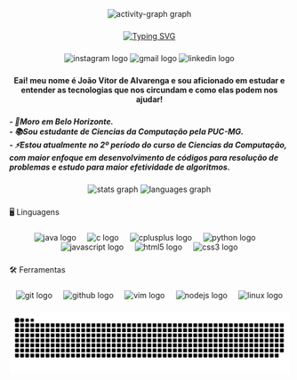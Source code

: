 <div align="center">
  <img src="https://github-readme-activity-graph.vercel.app/graph?username=joaovitoralvarenga&radius=16&theme=gotham&area=true&order=5" height="300" alt="activity-graph graph"  />
</div>

###

<div align="center">
 <a href="https://git.io/typing-svg"><img src="https://readme-typing-svg.herokuapp.com?font=Fira+Code&pause=1000&color=29E695&center=true&vCenter=true&width=435&lines=Ol%C3%A1%2C+meu+nome+%C3%A9+Jo%C3%A3o+Vitor!;Seja+bem+vindo(a)!" alt="Typing SVG" /></a>
</div>


###

<div align="center">
  <img src="https://img.shields.io/static/v1?message=Instagram&logo=instagram&label=&color=E4405F&logoColor=white&labelColor=&style=for-the-badge" height="25" alt="instagram logo"  />
  <img src="https://img.shields.io/static/v1?message=Gmail&logo=gmail&label=&color=D14836&logoColor=white&labelColor=&style=for-the-badge" height="25" alt="gmail logo"  />
  <img src="https://img.shields.io/static/v1?message=LinkedIn&logo=linkedin&label=&color=0077B5&logoColor=white&labelColor=&style=for-the-badge" height="25" alt="linkedin logo"  />
</div>

###

<h4 align="center">Eai! meu nome é João Vitor de Alvarenga e sou aficionado em estudar e entender as tecnologias que nos circundam e como elas podem nos ajudar!</h4>

###

<h5 align="left">- 🏡Moro em Belo Horizonte.<br>- 📚Sou estudante de Ciencias da Computação pela PUC-MG.<br>- ⚡Estou atualmente no 2º período do curso de Ciencias da Computação, com maior enfoque em desenvolvimento de códigos para resolução de problemas e estudo para maior efetividade de algoritmos.</h5>

###
<div align="center">
  <img src="https://github-readme-stats.vercel.app/api?username=joaovitoralvarenga&hide_title=false&hide_rank=false&show_icons=true&include_all_commits=true&count_private=true&disable_animations=false&theme=dracula&locale=en&hide_border=false&order=1" height="150" alt="stats graph"  />
  <img src="https://github-readme-stats.vercel.app/api/top-langs?username=joaovitoralvarenga&locale=en&hide_title=false&layout=compact&card_width=320&langs_count=5&theme=dracula&hide_border=false&order=2" height="150" alt="languages graph"  />
</div>

###

<p align="left">🖥️ Linguagens</p>

###

<div align="center">
  <img src="https://skillicons.dev/icons?i=java" height="30" alt="java logo"  />
  <img width="12" />
  <img src="https://skillicons.dev/icons?i=c" height="30" alt="c logo"  />
  <img width="12" />
  <img src="https://skillicons.dev/icons?i=cpp" height="30" alt="cplusplus logo"  />
  <img width="12" />
  <img src="https://cdn.jsdelivr.net/gh/devicons/devicon/icons/python/python-original.svg" height="30" alt="python logo"  />
  <img width="12" />
  <img src="https://cdn.jsdelivr.net/gh/devicons/devicon/icons/javascript/javascript-original.svg" height="30" alt="javascript logo"  />
  <img width="12" />
  <img src="https://skillicons.dev/icons?i=html" height="30" alt="html5 logo"  />
  <img width="12" />
  <img src="https://skillicons.dev/icons?i=css" height="30" alt="css3 logo"  />
</div>

###

<p align="left">🛠 Ferramentas</p>

###

<div align="center">
  <img src="https://cdn.simpleicons.org/git/F05032" height="30" alt="git logo"  />
  <img width="12" />
  <img src="https://cdn.jsdelivr.net/gh/devicons/devicon/icons/github/github-original.svg" height="30" alt="github logo"  />
  <img width="12" />
  <img src="https://cdn.jsdelivr.net/gh/devicons/devicon/icons/vim/vim-original.svg" height="30" alt="vim logo"  />
  <img width="12" />
  <img src="https://cdn.jsdelivr.net/gh/devicons/devicon/icons/nodejs/nodejs-original.svg" height="30" alt="nodejs logo"  />
  <img width="12" />
  <img src="https://skillicons.dev/icons?i=linux" height="30" alt="linux logo"  />
</div>

###

![snake gif](https://github.com/joaovitoralvarenga/joaovitoralvarenga/blob/output/github-snake-dark.svg)



###
